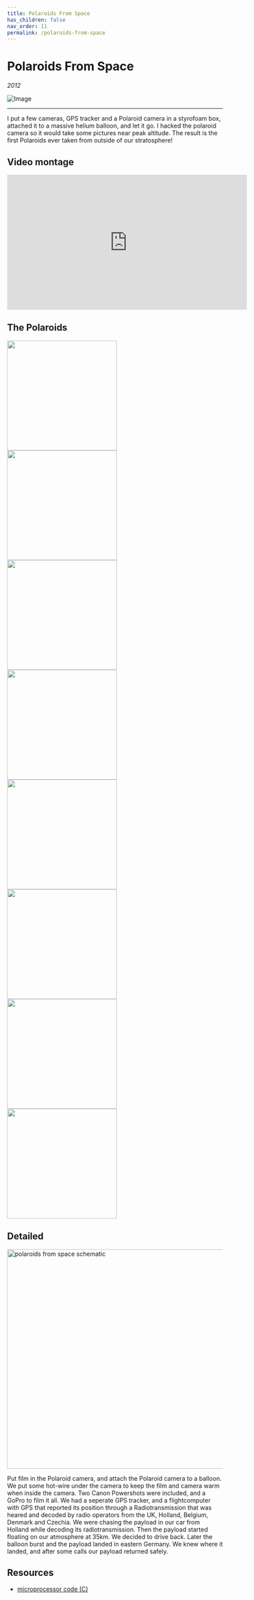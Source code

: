 ```yaml
---
title: Polaroids From Space
has_children: false
nav_order: 11
permalink: /polaroids-from-space
---
```


# Polaroids From Space

*2012*<br />

![Image](docs/polaroids-from-space/polaroids-from-space-header.jpg)

-----


I put a few cameras, GPS tracker and a Polaroid camera in a styrofoam box, attached it to a massive
helium balloon, and let it go. I hacked the polaroid camera so it would take some pictures near
peak altitude. The result is the first Polaroids ever taken from outside of our stratosphere!

## Video montage

<iframe width="560" height="315" src="https://www.youtube.com/embed/ya7TzA1yKJY" frameborder="0" allow="accelerometer; autoplay; encrypted-media; gyroscope; picture-in-picture" allowfullscreen></iframe>

## The Polaroids

<img src="docs/polaroids-from-space/PolaroidFromSpace_1.jpg" width="256"/>
<img src="docs/polaroids-from-space/PolaroidFromSpace_2.jpg" width="256"/>
<img src="docs/polaroids-from-space/PolaroidFromSpace_3.jpg" width="256"/>
<img src="docs/polaroids-from-space/PolaroidFromSpace_4.jpg" width="256"/>
<img src="docs/polaroids-from-space/PolaroidFromSpace_5.jpg" width="256"/>
<img src="docs/polaroids-from-space/PolaroidFromSpace_6.jpg" width="256"/>
<img src="docs/polaroids-from-space/PolaroidFromSpace_7.jpg" width="256"/>
<img src="docs/polaroids-from-space/PolaroidFromSpace_8.jpg" width="256"/>

## Detailed

<img src="docs/polaroids-from-space/polaroids-from-space-payload.jpg" alt="polaroids from space schematic" width="512"/>


Put film in the Polaroid camera, and attach the Polaroid camera to a balloon.
We put some hot-wire under the camera to keep the film and camera warm when inside the camera.
Two Canon Powershots were included, and a GoPro to film it all. We had a seperate GPS tracker, and a flightcomputer with GPS that reported its position through a Radiotransmission that was heared and decoded by radio operators from the UK, Holland, Belgium, Denmark and Czechia. We were chasing the payload in our car from Holland while decoding its radiotransmission. Then the payload started floating on our atmosphere at 35km. We decided to drive back. Later the balloon burst and the payload landed in eastern Germany. We knew where it landed, and after some calls our payload returned safely.

## Resources

* [microprocessor code (C)](docs/polaroids-from-space/20120221_PolaroidsInSpace2_v3.pde)
